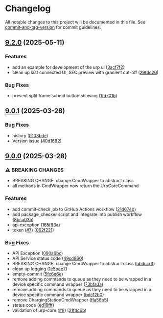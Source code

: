 # Changelog

All notable changes to this project will be documented in this file. See [commit-and-tag-version](https://github.com/absolute-version/commit-and-tag-version) for commit guidelines.

## [9.2.0](https://github.com/emdgroup/mtrust-urp/compare/v9.0.1...v9.2.0) (2025-05-11)


### Features

* add an example for development of the urp ui ([3acf7f2](https://github.com/emdgroup/mtrust-urp/commit/3acf7f270892abaa7c68a4018122d8e31f1207ef))
* clean up last connected UI, SEC preview with gradient cut-off ([29fdc26](https://github.com/emdgroup/mtrust-urp/commit/29fdc26857ed72fa8e9005c5fe5dcae5e2658d54))


### Bug Fixes

* prevent split frame submit button showing ([1fd701b](https://github.com/emdgroup/mtrust-urp/commit/1fd701be3e8715005a7918e12b06a49fac9a70eb))

## [9.0.1](https://github.com/emdgroup/mtrust-urp/compare/v9.0.0...v9.0.1) (2025-03-28)


### Bug Fixes

* history ([0103bde](https://github.com/emdgroup/mtrust-urp/commit/0103bdef24140a0d825dfaea7c95667a543faec9))
* Version issue ([40d1682](https://github.com/emdgroup/mtrust-urp/commit/40d1682392692c876863b20a9001d6f861154046))

## [9.0.0](https://github.com/emdgroup/mtrust-urp/compare/bdc12b041f825b1dcb304117c46f44bff329dd5f...v9.0.0) (2025-03-28)


### ⚠ BREAKING CHANGES

* BREAKING CHANGE: change CmdWrapper to abstract class
* all methods in CmdWrapper now return the UrpCoreCommand

### Features

* add commit-check job to GitHub Actions workflow ([21d674d](https://github.com/emdgroup/mtrust-urp/commit/21d674d71b6e5bc9668f47f3f1cff3c616d8f7e8))
* add package_checker script and integrate into publish workflow ([8bca03b](https://github.com/emdgroup/mtrust-urp/commit/8bca03b056f6f968e8925f1e457dc2523b414837))
* api exception ([165f83a](https://github.com/emdgroup/mtrust-urp/commit/165f83a4c23ae3b1464c824b66179119c85ddee3))
* token ([#7](https://github.com/emdgroup/mtrust-urp/issues/7)) ([062f221](https://github.com/emdgroup/mtrust-urp/commit/062f221a114a13cddc8deba451d204fdc67421b7))


### Bug Fixes

* API Exception ([090a6bc](https://github.com/emdgroup/mtrust-urp/commit/090a6bc3446d41b1fac7213ceb2a80aa909f51d4))
* API Service status code ([49cd860](https://github.com/emdgroup/mtrust-urp/commit/49cd860b33abbe0e2c3886b76c80409a8701acba))
* BREAKING CHANGE: change CmdWrapper to abstract class ([bbdccdf](https://github.com/emdgroup/mtrust-urp/commit/bbdccdfd2ea5857fa0683a8d9a00192a2cb05725))
* clean up logging ([1e5bee7](https://github.com/emdgroup/mtrust-urp/commit/1e5bee7e73f0d2d16e211dad432bf6e2a9043514))
* empty-commit ([5fc6e6e](https://github.com/emdgroup/mtrust-urp/commit/5fc6e6e97bb1a8112c432da4d5a020a83a85ac37))
* remove adding commands to queue as they need to be wrapped in a device specific command wrapper ([73bfa3a](https://github.com/emdgroup/mtrust-urp/commit/73bfa3ac0aed88b950b553756989d19644891f76))
* remove adding commands to queue as they need to be wrapped in a device specific command wrapper ([bdc12b0](https://github.com/emdgroup/mtrust-urp/commit/bdc12b041f825b1dcb304117c46f44bff329dd5f))
* remove ChargingStationCmdWrapper ([ffa56b5](https://github.com/emdgroup/mtrust-urp/commit/ffa56b5dc51bf24d80a470002deb2920d17756db))
* status code ([ed18fff](https://github.com/emdgroup/mtrust-urp/commit/ed18fff949c0ed50a49a86764f58976bf8f20d79))
* validation of urp-core ([#8](https://github.com/emdgroup/mtrust-urp/issues/8)) ([21fdc6b](https://github.com/emdgroup/mtrust-urp/commit/21fdc6b56e42601d4d82de31abce103a6f760de7))

